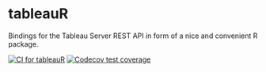 # tableauR
Bindings for the Tableau Server REST API in form of a nice and convenient R package.

[![CI for tableauR](https://github.com/tom-ioki/tableauR/workflows/CI%20for%20tableauR/badge.svg)](https://github.com/tom-ioki/tableauR/actions)
[![Codecov test coverage](https://codecov.io/gh/tom-ioki/tableauR/branch/main/graph/badge.svg)](https://codecov.io/gh/tom-ioki/tableauR?branch=main)
